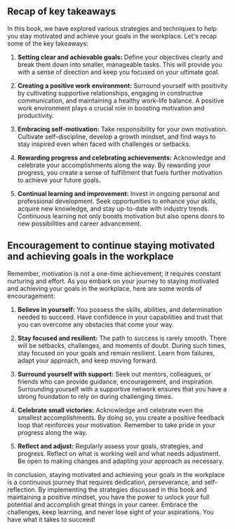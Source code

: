 
Recap of key takeaways
----------------------

In this book, we have explored various strategies and techniques to help you stay motivated and achieve your goals in the workplace. Let's recap some of the key takeaways:

1. **Setting clear and achievable goals:** Define your objectives clearly and break them down into smaller, manageable tasks. This will provide you with a sense of direction and keep you focused on your ultimate goal.

2. **Creating a positive work environment:** Surround yourself with positivity by cultivating supportive relationships, engaging in constructive communication, and maintaining a healthy work-life balance. A positive work environment plays a crucial role in boosting motivation and productivity.

3. **Embracing self-motivation:** Take responsibility for your own motivation. Cultivate self-discipline, develop a growth mindset, and find ways to stay inspired even when faced with challenges or setbacks.

4. **Rewarding progress and celebrating achievements:** Acknowledge and celebrate your accomplishments along the way. By rewarding your progress, you create a sense of fulfillment that fuels further motivation to achieve your future goals.

5. **Continual learning and improvement:** Invest in ongoing personal and professional development. Seek opportunities to enhance your skills, acquire new knowledge, and stay up-to-date with industry trends. Continuous learning not only boosts motivation but also opens doors to new possibilities and career advancement.

Encouragement to continue staying motivated and achieving goals in the workplace
--------------------------------------------------------------------------------

Remember, motivation is not a one-time achievement; it requires constant nurturing and effort. As you embark on your journey to staying motivated and achieving your goals in the workplace, here are some words of encouragement:

1. **Believe in yourself:** You possess the skills, abilities, and determination needed to succeed. Have confidence in your capabilities and trust that you can overcome any obstacles that come your way.

2. **Stay focused and resilient:** The path to success is rarely smooth. There will be setbacks, challenges, and moments of doubt. During such times, stay focused on your goals and remain resilient. Learn from failures, adapt your approach, and keep moving forward.

3. **Surround yourself with support:** Seek out mentors, colleagues, or friends who can provide guidance, encouragement, and inspiration. Surrounding yourself with a supportive network ensures that you have a strong foundation to rely on during challenging times.

4. **Celebrate small victories:** Acknowledge and celebrate even the smallest accomplishments. By doing so, you create a positive feedback loop that reinforces your motivation. Remember to take pride in your progress along the way.

5. **Reflect and adjust:** Regularly assess your goals, strategies, and progress. Reflect on what is working well and what needs adjustment. Be open to making changes and adapting your approach as necessary.

In conclusion, staying motivated and achieving your goals in the workplace is a continuous journey that requires dedication, perseverance, and self-reflection. By implementing the strategies discussed in this book and maintaining a positive mindset, you have the power to unlock your full potential and accomplish great things in your career. Embrace the challenges, keep learning, and never lose sight of your aspirations. You have what it takes to succeed!